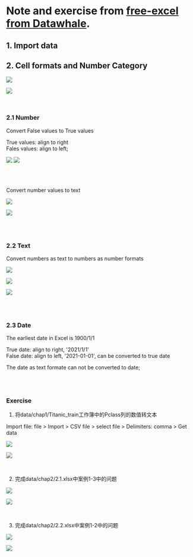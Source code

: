 # Note and exercise from [free-excel from Datawhale](https://github.com/yifan611/free-excel/blob/main/1.%20%E6%95%B0%E6%8D%AE%E7%BC%98%E4%BD%95%E8%80%8C%E6%9D%A5.md).

## 1. Import data


## 2. Cell formats and Number Category

![](https://github.com/yifan611/Practice/blob/main/Excel/img/Screenshot%202022-10-12%20at%2022.23.43.png)

![](https://github.com/yifan611/Practice/blob/main/Excel/img/Screenshot%202022-10-12%20at%2021.48.36.png)     

<br />

### 2.1 Number
Convert False values to True values

True values: align to right <br />
Fales values: align to left;

![](https://github.com/yifan611/Practice/blob/main/Excel/img/Screenshot%202022-10-12%20at%2021.24.06.png)
![](https://github.com/yifan611/Practice/blob/main/Excel/img/Screenshot%202022-10-12%20at%2021.24.27.png)

<br />
<br />

Convert number values to text

![](https://github.com/yifan611/Practice/blob/main/Excel/img/Screenshot%202022-10-12%20at%2022.40.34.png)

![](https://github.com/yifan611/Practice/blob/main/Excel/img/Screenshot%202022-10-12%20at%2022.41.12.png)

<br />
<br />

### 2.2 Text

Convert numbers as text to numbers as number formats

![](https://github.com/yifan611/Practice/blob/main/Excel/img/Screenshot%202022-10-12%20at%2023.26.42.png)

![](https://github.com/yifan611/Practice/blob/main/Excel/img/Screenshot%202022-10-12%20at%2023.26.59.png)

![](https://github.com/yifan611/Practice/blob/main/Excel/img/Screenshot%202022-10-12%20at%2023.27.07.png)

<br />
<br />



### 2.3 Date

The earliest date in Excel is 1900/1/1

True date: align to right, '2021/1/1' <br />
False date: align to left, '2021-01-01', can be converted to true date

The date as text formate can not be converted to date;

<br />
<br />

### Exercise
1. 将data/chap1/Titanic_train工作簿中的Pclass列的数值转文本

Import file: file > Import > CSV file > select file > Delimiters: comma > Get data

![](https://github.com/yifan611/Practice/blob/main/Excel/img/Screenshot%202022-10-12%20at%2023.54.13.png)

![](https://github.com/yifan611/Practice/blob/main/Excel/img/Screenshot%202022-10-12%20at%2023.54.27.png)

<br />

2. 完成data/chap2/2.1.xlsx中案例1-3中的问题

![](https://github.com/yifan611/Practice/blob/main/Excel/img/Screenshot%202022-10-13%20at%2000.12.45.png)

![](https://github.com/yifan611/Practice/blob/main/Excel/img/Screenshot%202022-10-13%20at%2000.12.18.png)

<br />

3. 完成data/chap2/2.2.xlsx中案例1-2中的问题

![](https://github.com/yifan611/Practice/blob/main/Excel/img/Screenshot%202022-10-12%20at%2023.55.47.png)

![](https://github.com/yifan611/Practice/blob/main/Excel/img/Screenshot%202022-10-12%20at%2023.55.55.png)
